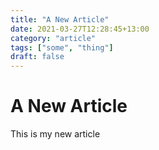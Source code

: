 ```yaml
---
title: "A New Article"
date: 2021-03-27T12:28:45+13:00
category: "article"
tags: ["some", "thing"]
draft: false
---
```

# A New Article

This is my new article
